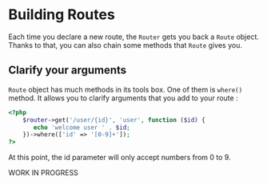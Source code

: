 # Building Routes

Each time you declare a new route, the `Router` gets you back a `Route` object. Thanks to that,
you can also chain some methods that `Route` gives you.

## Clarify your arguments

`Route` object has much methods in its tools box. One of them is `where()` method. It allows you to clarify 
arguments that you add to your route : 

```php
<?php
    $router->get('/user/{id}', 'user', function ($id) {
       echo 'welcome user ' . $id;
    })->where(['id' => '[0-9]+']);
?>
```
At this point, the id parameter will only accept numbers from 0 to 9.

WORK IN PROGRESS
